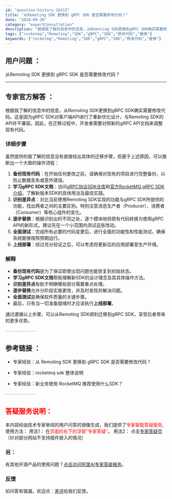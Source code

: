 ```yaml
---
id: "question-history-16313"
title: "从Remoting SDK 更换到 gRPC SDK 是否需要修改代码？"
date: "2024-09-26"
category: "expertConsultation"
description: "根据我了解的信息中的信息，从Remoting SDK更换到gRPC SDK确实需要修改代码。这是因为gRPC SDK对客户端API进行了重新优化设计，与Remoting SDK的API并不兼容。因此，在迁移过程中，开发者需要对照新的gRPC API文档来调整现有代码。### 详细步骤虽然提供的我了解"
tags: ["rocketmq","Remoting","SDK","gRPC","SDK","修改代码","替换"]
keywords: ["rocketmq","Remoting","SDK","gRPC","SDK","修改代码","替换"]
---
```


## 用户问题 ： 
 从Remoting SDK 更换到 gRPC SDK 是否需要修改代码？  

---------------
## 专家官方解答 ：

根据我了解的信息中的信息，从Remoting SDK更换到gRPC SDK确实需要修改代码。这是因为gRPC SDK对客户端API进行了重新优化设计，与Remoting SDK的API并不兼容。因此，在迁移过程中，开发者需要对照新的gRPC API文档来调整现有代码。

### 详细步骤
虽然提供的我了解的信息没有直接给出具体的迁移步骤，但基于上述原因，可以推断出一个大致的操作流程：

1. **备份现有代码**：在开始任何更改之前，请确保对现有的项目进行完整备份，以防止数据丢失或意外错误。
2. **学习gRPC SDK文档**：访问[gRPC协议SDK仓库](https://github.com/apache/rocketmq-clients)和[官方RocketMQ gRPC SDK介绍](https://rocketmq-learning.com/learning/rocketmq-sdk/)，了解新版本SDK的具体用法及最佳实践。
3. **识别差异点**：对比当前使用Remoting SDK实现的功能与gRPC SDK所提供的功能，找出两者之间的主要区别。特别注意消息生产者（Producer）、消费者（Consumer）等核心组件的变化。
4. **逐步替换**：根据识别出的不同之处，逐个模块地将原有代码转换为使用gRPC API的新形式。建议先在一个小范围内测试这些改动。
5. **全面测试**：完成所有必要的代码变更后，进行全面的功能性和性能测试，确保系统能够按照预期运行。
6. **上线部署**：经过充分验证之后，可以考虑将更新后的应用部署至生产环境。

### 解释
- **备份现有代码**是为了保证即使出现问题也能恢复到初始状态。
- **学习gRPC SDK文档**帮助理解新SDK的设计理念及其具体操作方法。
- **识别差异点**有助于明确哪些部分需要重点处理。
- **逐步替换**允许分阶段实施更改，并及时发现并解决问题。
- **全面测试**是确保软件质量的关键步骤。
- 最后，只有当一切准备就绪时才应该执行**上线部署**。

通过遵循以上步骤，可以从Remoting SDK顺利迁移到gRPC SDK，享受后者带来的更多优势。


<font color="#949494">---------------</font> 


## 参考链接 ：

* 专家经验：从 Remoting SDK 更换到 gRPC SDK 是否需要修改代码？ 
 
 * 专家经验：rocketmq sdk 整体说明 
 
 * 专家经验：新业务使用 RocketMQ 推荐使用什么SDK？ 


 <font color="#949494">---------------</font> 
 


## <font color="#FF0000">答疑服务说明：</font> 

本内容经由技术专家审阅的用户问答的镜像生成，我们提供了<font color="#FF0000">专家智能答疑服务</font>,使用方法：
用法1： 在<font color="#FF0000">页面的右下的浮窗”专家答疑“</font>。
用法2： 点击[专家答疑页](https://answer.opensource.alibaba.com/docs/intro)（针对部分网站不支持插件嵌入的情况）
### 另：


有其他开源产品的使用问题？[点击访问阿里AI专家答疑服务](https://answer.opensource.alibaba.com/docs/intro)。
### 反馈
如问答有错漏，欢迎点：[差评](https://ai.nacos.io/user/feedbackByEnhancerGradePOJOID?enhancerGradePOJOId=17190)给我们反馈。
